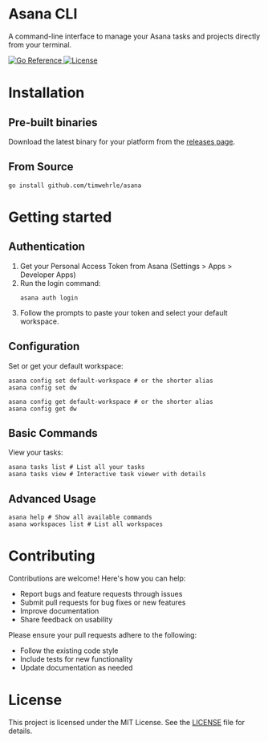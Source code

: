 # Asana CLI

A command-line interface to manage your Asana tasks and projects directly from your terminal.

<div>
    <a href="https://pkg.go.dev/github.com/timwehrle/asana">
        <img src="https://pkg.go.dev/badge/github.com/timwehrle/asana.svg" alt="Go Reference">
    </a>
    <a href="https://github.com/timwehrle/asana/blob/main/LICENSE">
        <img src="https://img.shields.io/badge/license-MIT-blue.svg" alt="License">
    </a>
</div>

# Installation

## Pre-built binaries

Download the latest binary for your platform from the [releases page](https://github.com/timwehrle/asana/releases).

## From Source

```shell
go install github.com/timwehrle/asana
```

# Getting started

## Authentication

1. Get your Personal Access Token from Asana (Settings > Apps > Developer Apps)
2. Run the login command:
   ```shell
   asana auth login
   ```
3. Follow the prompts to paste your token and select your default workspace.

## Configuration

Set or get your default workspace:

```shell
asana config set default-workspace # or the shorter alias
asana config set dw

asana config get default-workspace # or the shorter alias
asana config get dw
```

## Basic Commands

View your tasks:

```shell
asana tasks list # List all your tasks
asana tasks view # Interactive task viewer with details
```

## Advanced Usage

```shell
asana help # Show all available commands
asana workspaces list # List all workspaces
```

# Contributing

Contributions are welcome! Here's how you can help:

- Report bugs and feature requests through issues
- Submit pull requests for bug fixes or new features
- Improve documentation
- Share feedback on usability

Please ensure your pull requests adhere to the following:

- Follow the existing code style
- Include tests for new functionality
- Update documentation as needed

# License

This project is licensed under the MIT License. See the [LICENSE][license] file for details.

[license]: ./LICENSE
